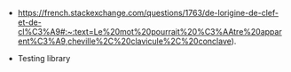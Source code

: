 

- https://french.stackexchange.com/questions/1763/de-lorigine-de-clef-et-de-cl%C3%A9#:~:text=Le%20mot%20pourrait%20%C3%AAtre%20apparent%C3%A9,cheville%2C%20clavicule%2C%20conclave).

- Testing library